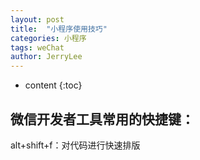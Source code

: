 ```yaml
---
layout: post
title:  "小程序使用技巧"
categories: 小程序
tags: weChat
author: JerryLee
---
```



* content
{:toc}
## 微信开发者工具常用的快捷键：
alt+shift+f：对代码进行快速排版
